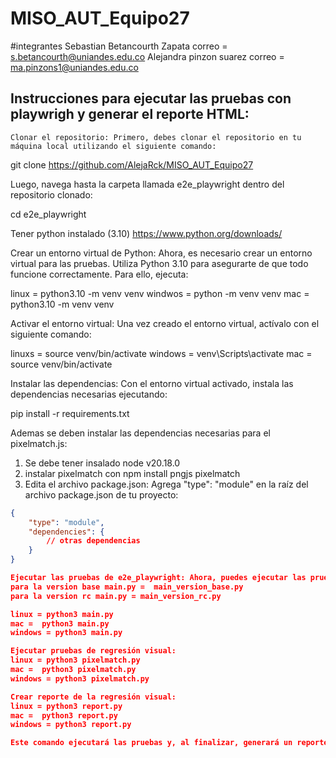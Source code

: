 # MISO_AUT_Equipo27
#integrantes 
Sebastian Betancourth Zapata correo = s.betancourth@uniandes.edu.co
Alejandra pinzon suarez correo = ma.pinzons1@uniandes.edu.co
         
## Instrucciones para ejecutar las pruebas con playwrigh y generar el reporte HTML:

    Clonar el repositorio: Primero, debes clonar el repositorio en tu máquina local utilizando el siguiente comando:

git clone https://github.com/AlejaRck/MISO_AUT_Equipo27

Luego, navega hasta la carpeta llamada e2e_playwright dentro del repositorio clonado:

cd e2e_playwright

Tener python instalado (3.10)
https://www.python.org/downloads/

Crear un entorno virtual de Python: Ahora, es necesario crear un entorno virtual para las pruebas. Utiliza Python 3.10 para asegurarte de que todo funcione correctamente. Para ello, ejecuta:

linux = python3.10 -m venv venv
windwos = python -m venv venv
mac = python3.10 -m venv venv

Activar el entorno virtual: Una vez creado el entorno virtual, actívalo con el siguiente comando:

linuxs = source venv/bin/activate
windows = venv\Scripts\activate
mac = source venv/bin/activate

Instalar las dependencias: Con el entorno virtual activado, instala las dependencias necesarias ejecutando:

pip install -r requirements.txt

Ademas se deben instalar las dependencias necesarias para el pixelmatch.js:
1. Se debe tener insalado node v20.18.0
2. instalar pixelmatch con npm install pngjs pixelmatch
3. Edita el archivo package.json: Agrega "type": "module" en la raíz del archivo package.json de tu proyecto:
```json
{
    "type": "module",
    "dependencies": {
        // otras dependencias
    }
}   

Ejecutar las pruebas de e2e_playwright: Ahora, puedes ejecutar las pruebas. Para hacerlo, ejecuta el archivo main.py con el siguiente comando:
para la version base main.py =  main_version_base.py
para la version rc main.py = main_version_rc.py

linux = python3 main.py
mac =  python3 main.py
windows = python3 main.py

Ejecutar pruebas de regresión visual:
linux = python3 pixelmatch.py
mac =  python3 pixelmatch.py
windows = python3 pixelmatch.py

Crear reporte de la regresión visual:
linux = python3 report.py
mac =  python3 report.py
windows = python3 report.py

Este comando ejecutará las pruebas y, al finalizar, generará un reporte en formato HTML en la carpeta test-result que podrás revisar para ver los resultados.
